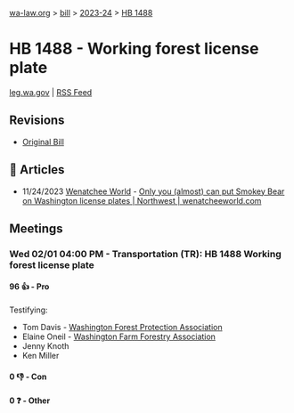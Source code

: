 [wa-law.org](/) > [bill](/bill/) > [2023-24](/bill/2023-24/) > [HB 1488](/bill/2023-24/hb/1488/)

# HB 1488 - Working forest license plate
[leg.wa.gov](https://app.leg.wa.gov/billsummary?BillNumber=1488&Year=2023&Initiative=false) | [RSS Feed](./rss.xml)

## Revisions
* [Original Bill](1/)

## 📰 Articles
* 11/24/2023 [Wenatchee World](/org/wenatchee_world/) - [Only you (almost) can put Smokey Bear on Washington license plates | Northwest | wenatcheeworld.com](https://www.wenatcheeworld.com/news/northwest/only-you-almost-can-put-smokey-bear-on-washington-license-plates/article_f15577be-88cd-11ee-971a-2f1251c12104.html#:~:text=small%20forest%20landowners)

## Meetings
### Wed 02/01 04:00 PM - Transportation (TR): HB 1488 Working forest license plate
#### 96 👍 - Pro
Testifying:
* Tom Davis - [Washington Forest Protection Association](/org/washington_forest_protection_association/)
* Elaine Oneil - [Washington Farm Forestry Association](/org/washington_farm_forestry_association/)
* Jenny Knoth
* Ken Miller

#### 0 👎 - Con

#### 0 ❓ - Other
